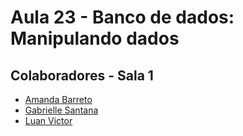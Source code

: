 # Aula 23 - Banco de dados: Manipulando dados

## Colaboradores - Sala 1
- [Amanda Barreto](https://github.com/amandacbarreto)
- [Gabrielle Santana](https://github.com/santanagabi/)
- [Luan Victor](https://github.com/LuanME/)
